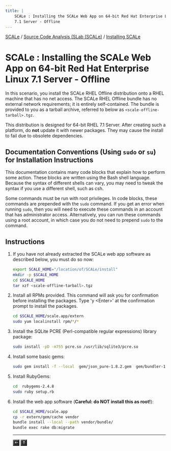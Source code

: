 ```yaml
---
title: |
    SCALe : Installing the SCALe Web App on 64-bit Red Hat Enterprise Linux
    7.1 Server - Offline
---
```

 [SCALe](index.md) / [Source Code Analysis (SLab (SCALe)](Welcome.md) / [Installing SCALe](Installing-SCALe.md)
<!-- <legal> -->
<!-- SCALe version r.6.5.5.1.A -->
<!--  -->
<!-- Copyright 2021 Carnegie Mellon University. -->
<!--  -->
<!-- NO WARRANTY. THIS CARNEGIE MELLON UNIVERSITY AND SOFTWARE ENGINEERING -->
<!-- INSTITUTE MATERIAL IS FURNISHED ON AN "AS-IS" BASIS. CARNEGIE MELLON -->
<!-- UNIVERSITY MAKES NO WARRANTIES OF ANY KIND, EITHER EXPRESSED OR -->
<!-- IMPLIED, AS TO ANY MATTER INCLUDING, BUT NOT LIMITED TO, WARRANTY OF -->
<!-- FITNESS FOR PURPOSE OR MERCHANTABILITY, EXCLUSIVITY, OR RESULTS -->
<!-- OBTAINED FROM USE OF THE MATERIAL. CARNEGIE MELLON UNIVERSITY DOES NOT -->
<!-- MAKE ANY WARRANTY OF ANY KIND WITH RESPECT TO FREEDOM FROM PATENT, -->
<!-- TRADEMARK, OR COPYRIGHT INFRINGEMENT. -->
<!--  -->
<!-- Released under a MIT (SEI)-style license, please see COPYRIGHT file or -->
<!-- contact permission@sei.cmu.edu for full terms. -->
<!--  -->
<!-- [DISTRIBUTION STATEMENT A] This material has been approved for public -->
<!-- release and unlimited distribution.  Please see Copyright notice for -->
<!-- non-US Government use and distribution. -->
<!--  -->
<!-- DM19-1274 -->
<!-- </legal> -->

SCALe : Installing the SCALe Web App on 64-bit Red Hat Enterprise Linux 7.1 Server - Offline
=============================================================================================

In this scenario, you install the SCALe RHEL Offline distribution onto a
RHEL machine that has no net access. The SCALe RHEL Offline bundle has
no external network requirements; it is entirely self-contained. The
bundle is provided to you as a tarball archive, referred to below
as `<scale-offline-tarball>.tgz`.

This distribution is designed for 64-bit RHEL 7.1 Server. After creating
such a platform, do **not** update it with newer packages.  They may
cause the install to fail due to obsolete dependencies.

Documentation Conventions (Using `sudo` or `su`) for Installation Instructions
------------------------------------------------------------------------------

This documentation contains many code blocks that explain how to perform
some action. These blocks are written using the Bash shell language.
Because the syntax of different shells can vary, you may need to tweak
the syntax if you use a different shell, such as csh.

Some commands must be run with root privileges. In code blocks, these
commands are prepended with the  `sudo` command. If you get an error
when running `sudo`, then you will need to execute these commands in an
account that has administrator access. Alternatively, you can run these
commands using a root account, in which case you do not need to
prepend `sudo` to the command.

Instructions
------------

1.  If you have not already extracted the SCALe web app software as
    described below, you must do so now:

    ```sh
    export SCALE_HOME="/location/of/SCALe/install"
    mkdir -p $SCALE_HOME
    cd $SCALE_HOME
    tar xzf <scale-offline-tarball>.tgz
    ```

2.  Install all RPMs provided.  This command will ask you for
    confirmation before installing the packages.  Type 'y &lt;Enter&gt;'
    at the confirmation prompt to install the packages.

    ```sh
    cd $SCALE_HOME/scale.app/extern
    sudo yum localinstall rpm/*/*
    ```

3.  Install the SQLite PCRE (Perl-compatible regular expressions)
    library package:

    ```sh
    sudo install -pD -m755 pcre.so /usr/lib/sqlite3/pcre.so
    ```

4.  Install some basic gems:

    ```sh
    sudo gem install -f --local  gem/json_pure-1.8.2.gem  gem/bundler-1.10.6.gem
    ```

5.  Install RubyGems:

    ```sh
    cd  rubygems-2.4.8
    sudo ruby setup.rb
    ```

6.  Install the web app software (**Careful: do NOT install this as
    root!**):

    ```sh
    cd $SCALE_HOME/scale.app
    cp -r extern/gem/cache vendor
    bundle install --local --path vendor/bundle/
    bundle exec rake db:migrate
    ```



    ------------------------------------------------------------------------

    [![](attachments/arrow_left.png)](Installing-SCALe.md)
    [![](attachments/arrow_up.png)](Welcome.md)
